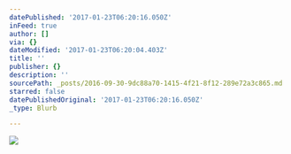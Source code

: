 ```yaml
---
datePublished: '2017-01-23T06:20:16.050Z'
inFeed: true
author: []
via: {}
dateModified: '2017-01-23T06:20:04.403Z'
title: ''
publisher: {}
description: ''
sourcePath: _posts/2016-09-30-9dc88a70-1415-4f21-8f12-289e72a3c865.md
starred: false
datePublishedOriginal: '2017-01-23T06:20:16.050Z'
_type: Blurb

---
```

![](https://the-grid-user-content.s3-us-west-2.amazonaws.com/219b759d-9100-47b9-908c-82d13e04a906.gif)